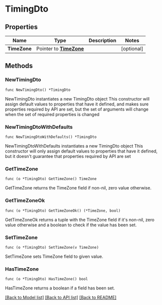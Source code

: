 # TimingDto

## Properties

Name | Type | Description | Notes
------------ | ------------- | ------------- | -------------
**TimeZone** | Pointer to [**TimeZone**](TimeZone.md) |  | [optional] 

## Methods

### NewTimingDto

`func NewTimingDto() *TimingDto`

NewTimingDto instantiates a new TimingDto object
This constructor will assign default values to properties that have it defined,
and makes sure properties required by API are set, but the set of arguments
will change when the set of required properties is changed

### NewTimingDtoWithDefaults

`func NewTimingDtoWithDefaults() *TimingDto`

NewTimingDtoWithDefaults instantiates a new TimingDto object
This constructor will only assign default values to properties that have it defined,
but it doesn't guarantee that properties required by API are set

### GetTimeZone

`func (o *TimingDto) GetTimeZone() TimeZone`

GetTimeZone returns the TimeZone field if non-nil, zero value otherwise.

### GetTimeZoneOk

`func (o *TimingDto) GetTimeZoneOk() (*TimeZone, bool)`

GetTimeZoneOk returns a tuple with the TimeZone field if it's non-nil, zero value otherwise
and a boolean to check if the value has been set.

### SetTimeZone

`func (o *TimingDto) SetTimeZone(v TimeZone)`

SetTimeZone sets TimeZone field to given value.

### HasTimeZone

`func (o *TimingDto) HasTimeZone() bool`

HasTimeZone returns a boolean if a field has been set.


[[Back to Model list]](../README.md#documentation-for-models) [[Back to API list]](../README.md#documentation-for-api-endpoints) [[Back to README]](../README.md)



